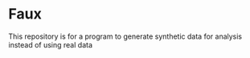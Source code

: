 # Faux
This repository is for a program to generate synthetic data for analysis instead of using real data 
